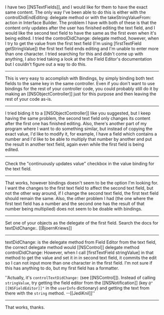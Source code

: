 I have two [[NSTextFields]], and I would like for them to have the exact same content. The only way I've been able to do this is either with the controlDidEndEditing: delegate method or with the takeStringValueFrom: action in Interface Builder. The problem I have with both of these is that the content only updates after the user has finished editing the text field, and I would like the second text field to have the same as the first even when it's being edited. I tried the controlDidChange: delegate method, however, when I try to get the value from the first text field (I'm using [firstTextField getStringValue]) the first text field ends editing and I'm unable to enter more than one character. I tried searching for this and didn't come up with anything, I also tried taking a look at the the Field Editor's documentation but I couldn't figure out a way to do this.

----

This is very easy to accomplish with Bindings, by simply binding both text fields to the same key in the same controller. Even if you don't want to use bindings for the rest of your controller code, you could probably still do it by making an [[NSObjectController]] just for this purpose and then leaving the rest of your code as-is.

----

I tried biding it to a [[NSObjectController]] like you suggested, but I keep having the same problem, the second text field only changes its content after the first one has finished editing. Also, there's another part of my program where I want to do something similar, but instead of copying the exact value, I'd like to modify it, for example, I have a field which contains a number and I'd like to be able to multiply that number by another and put the result in another text field, again even while the first field is being edited.

----

Check the "continuously updates value" checkbox in the value binding for the text field.

----

That works, however bindings doesn't seem to be the option I'm looking for. I want the changes to the first text field to affect the second text field, but not the other way around, if I change the second text field, the first text field should remain the same. Also, the other problem I had (the one where the first text field has a number and the second one has the result of that number being multiplied) does not seem to be doable with bindings.

----

Set one of your objects as the delegate of the first field.
Search the docs for textDidChange:.
[[BjoernKriews]]

----

textDidChange: is the delegate method from Field Editor from the text field, the correct delegate method would [[NSControl]] delegate method controlDidChange: However, when I call [firstTextField stringValue] in that method to get the value and set it in in second text field, it commits the edit so I can not input more than one character in the first field. I'm not sure if this has anything to do, but my first field has a formatter.

''Actually, it's <code>controlTextDidChange:</code> (see [[NSControl]]). Instead of calling <code>stringValue</code>, try getting the field editor from the [[NSNotification]] (key <code>@"[[NSFieldEditor]]"</code> in the <code>userInfo</code> dictionary) and getting the text from there with the <code>string</code> method. --[[JediKnil]]''

----

That works, thanks.